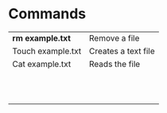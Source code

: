 # Commands


|   |   |
|---|---|
|  **rm example.txt** |  Remove a file |
| Touch example.txt  |   Creates a text file|
|  Cat example.txt |  Reads the file |
|   |   |
|   |   |
|   |   |
|   |   |
|   |   |
|   |   |
|   |   |
|   |   |
|   |   |
|   |   |
|   |   |